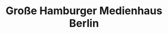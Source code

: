 ---
title: "Große Hamburger Medienhaus Berlin"
url: /berlin/grosse-hamburger-medienhaus-berlin/
shop: Bücher
---